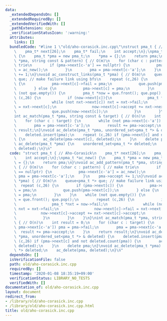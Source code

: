 ```yaml
---
data:
  _extendedDependsOn: []
  _extendedRequiredBy: []
  _extendedVerifiedWith: []
  _pathExtension: cpp
  _verificationStatusIcon: ':warning:'
  attributes:
    links: []
  bundledCode: "#line 1 \"old/aho-corasick.inc.cpp\"\nstruct pma_t { // Aho-Corasick\n\
    \    pma_t* next[26];\n    pma_t* fail;\n    int accept;\n};\npma_t *ac_new()\
    \ {\n    pma_t *pma = new pma_t;\n    *pma = {};\n    return pma;\n}\nvoid ac_add_pattern(pma_t\
    \ *pma, string const & pattern) { // O(m)\n    for (char c : pattern) { // make\
    \ trie\n        if (pma->next[c-'a'] == nullptr) {\n            pma->next[c-'a']\
    \ = ac_new();\n        }\n        pma = pma->next[c-'a'];\n    }\n    pma->accept\
    \ += 1;\n}\nvoid ac_construct_links(pma_t *pma) { // O(m)\n    queue<pma_t *>\
    \ que; // make failure link using bfs\n    repeat (c,26) {\n        if (pma->next[c])\
    \ {\n            pma->next[c]->fail = pma;\n            que.push(pma->next[c]);\n\
    \        } else {\n            pma->next[c] = pma;\n        }\n    }\n    while\
    \ (not que.empty()) {\n        pma_t *now = que.front(); que.pop();\n        repeat\
    \ (c,26) {\n            if (now->next[c]){\n                pma_t *nxt = now->fail;\n\
    \                while (not nxt->next[c]) nxt = nxt->fail;\n                now->next[c]->fail\
    \ = nxt->next[c];\n                now->next[c]->accept += nxt->next[c]->accept;\n\
    \                que.push(now->next[c]);\n            }\n        }\n    }\n}\n\
    int ac_match(pma_t *pma, string const & target) { // O(n)\n    int result = 0;\n\
    \    for (char c : target) {\n        while (not pma->next[c-'a']) pma = pma->fail;\n\
    \        pma = pma->next[c-'a'];\n        result += pma->accept;\n    }\n    return\
    \ result;\n}\nvoid ac_delete(pma_t *pma, unordered_set<pma_t *> & deleted) {\n\
    \    deleted.insert(pma);\n    repeat (c,26) if (pma->next[c] and not deleted.count(pma))\
    \ {\n        ac_delete(pma->next[c], deleted);\n    }\n    delete pma;\n}\nvoid\
    \ ac_delete(pma_t *pma) {\n    unordered_set<pma_t *> deleted;\n    ac_delete(pma,\
    \ deleted);\n}\n"
  code: "struct pma_t { // Aho-Corasick\n    pma_t* next[26];\n    pma_t* fail;\n\
    \    int accept;\n};\npma_t *ac_new() {\n    pma_t *pma = new pma_t;\n    *pma\
    \ = {};\n    return pma;\n}\nvoid ac_add_pattern(pma_t *pma, string const & pattern)\
    \ { // O(m)\n    for (char c : pattern) { // make trie\n        if (pma->next[c-'a']\
    \ == nullptr) {\n            pma->next[c-'a'] = ac_new();\n        }\n       \
    \ pma = pma->next[c-'a'];\n    }\n    pma->accept += 1;\n}\nvoid ac_construct_links(pma_t\
    \ *pma) { // O(m)\n    queue<pma_t *> que; // make failure link using bfs\n  \
    \  repeat (c,26) {\n        if (pma->next[c]) {\n            pma->next[c]->fail\
    \ = pma;\n            que.push(pma->next[c]);\n        } else {\n            pma->next[c]\
    \ = pma;\n        }\n    }\n    while (not que.empty()) {\n        pma_t *now\
    \ = que.front(); que.pop();\n        repeat (c,26) {\n            if (now->next[c]){\n\
    \                pma_t *nxt = now->fail;\n                while (not nxt->next[c])\
    \ nxt = nxt->fail;\n                now->next[c]->fail = nxt->next[c];\n     \
    \           now->next[c]->accept += nxt->next[c]->accept;\n                que.push(now->next[c]);\n\
    \            }\n        }\n    }\n}\nint ac_match(pma_t *pma, string const & target)\
    \ { // O(n)\n    int result = 0;\n    for (char c : target) {\n        while (not\
    \ pma->next[c-'a']) pma = pma->fail;\n        pma = pma->next[c-'a'];\n      \
    \  result += pma->accept;\n    }\n    return result;\n}\nvoid ac_delete(pma_t\
    \ *pma, unordered_set<pma_t *> & deleted) {\n    deleted.insert(pma);\n    repeat\
    \ (c,26) if (pma->next[c] and not deleted.count(pma)) {\n        ac_delete(pma->next[c],\
    \ deleted);\n    }\n    delete pma;\n}\nvoid ac_delete(pma_t *pma) {\n    unordered_set<pma_t\
    \ *> deleted;\n    ac_delete(pma, deleted);\n}\n"
  dependsOn: []
  isVerificationFile: false
  path: old/aho-corasick.inc.cpp
  requiredBy: []
  timestamp: '2020-01-08 18:35:19+09:00'
  verificationStatus: LIBRARY_NO_TESTS
  verifiedWith: []
documentation_of: old/aho-corasick.inc.cpp
layout: document
redirect_from:
- /library/old/aho-corasick.inc.cpp
- /library/old/aho-corasick.inc.cpp.html
title: old/aho-corasick.inc.cpp
---
```


